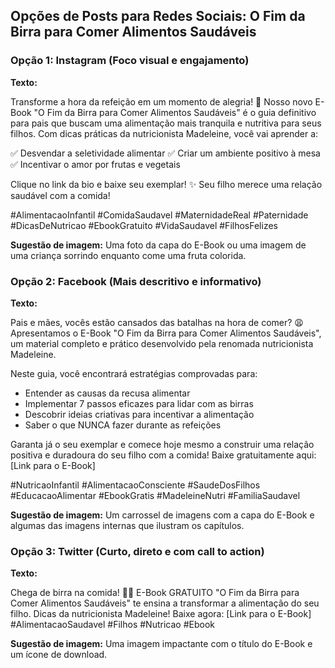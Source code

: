 ## Opções de Posts para Redes Sociais: O Fim da Birra para Comer Alimentos Saudáveis

### Opção 1: Instagram (Foco visual e engajamento)

**Texto:**

Transforme a hora da refeição em um momento de alegria! 🥳 Nosso novo E-Book "O Fim da Birra para Comer Alimentos Saudáveis" é o guia definitivo para pais que buscam uma alimentação mais tranquila e nutritiva para seus filhos. Com dicas práticas da nutricionista Madeleine, você vai aprender a: 

✅ Desvendar a seletividade alimentar
✅ Criar um ambiente positivo à mesa
✅ Incentivar o amor por frutas e vegetais

Clique no link da bio e baixe seu exemplar! ✨ Seu filho merece uma relação saudável com a comida! 

#AlimentacaoInfantil #ComidaSaudavel #MaternidadeReal #Paternidade #DicasDeNutricao #EbookGratuito #VidaSaudavel #FilhosFelizes

**Sugestão de imagem:** Uma foto da capa do E-Book ou uma imagem de uma criança sorrindo enquanto come uma fruta colorida.

### Opção 2: Facebook (Mais descritivo e informativo)

**Texto:**

Pais e mães, vocês estão cansados das batalhas na hora de comer? 😩 Apresentamos o E-Book "O Fim da Birra para Comer Alimentos Saudáveis", um material completo e prático desenvolvido pela renomada nutricionista Madeleine.

Neste guia, você encontrará estratégias comprovadas para:

- Entender as causas da recusa alimentar
- Implementar 7 passos eficazes para lidar com as birras
- Descobrir ideias criativas para incentivar a alimentação
- Saber o que NUNCA fazer durante as refeições

Garanta já o seu exemplar e comece hoje mesmo a construir uma relação positiva e duradoura do seu filho com a comida! Baixe gratuitamente aqui: [Link para o E-Book]

#NutricaoInfantil #AlimentacaoConsciente #SaudeDosFilhos #EducacaoAlimentar #EbookGratis #MadeleineNutri #FamiliaSaudavel

**Sugestão de imagem:** Um carrossel de imagens com a capa do E-Book e algumas das imagens internas que ilustram os capítulos.

### Opção 3: Twitter (Curto, direto e com call to action)

**Texto:**

Chega de birra na comida! 🍎🥦 E-Book GRATUITO "O Fim da Birra para Comer Alimentos Saudáveis" te ensina a transformar a alimentação do seu filho. Dicas da nutricionista Madeleine! Baixe agora: [Link para o E-Book] #AlimentacaoSaudavel #Filhos #Nutricao #Ebook

**Sugestão de imagem:** Uma imagem impactante com o título do E-Book e um ícone de download.

